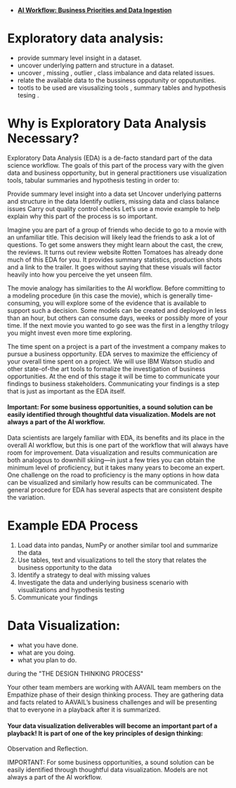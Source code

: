 


+ **[AI Workflow: Business Priorities and Data Ingestion](https://www.coursera.org/learn/ibm-ai-workflow-business-priorities-data-ingestion?specialization=ibm-ai-workflow)**

# Exploratory data analysis:

- provide summary level insight in a dataset.
- uncover underlying pattern and structure in a dataset. 
- uncover , missing , outlier ,  class imbalance and data related issues.
- relate the available data  to the bussiness opputunity or opputunities.
- tootls to be used are visusalizing tools , summary tables and hypothesis tesing .




# Why is Exploratory Data Analysis Necessary?
Exploratory Data Analysis (EDA) is a de-facto standard part of the data science workflow. The goals of this part of the process vary with the given data and business opportunity, but in general practitioners use visualization tools, tabular summaries and hypothesis testing in order to:

Provide summary level insight into a data set
Uncover underlying patterns and structure in the data
Identify outliers, missing data and class balance issues
Carry out quality control checks
Let’s use a movie example to help explain why this part of the process is so important.

Imagine you are part of a group of friends who decide to go to a movie with an unfamiliar title. This decision will likely lead the friends to ask a lot of questions. To get some answers they might learn about the cast, the crew, the reviews. It turns out review website Rotten Tomatoes has already done much of this EDA for you. It provides summary statistics, production shots and a link to the trailer. It goes without saying that these visuals will factor heavily into how you perceive the yet unseen film.

The movie analogy has similarities to the AI workflow. Before committing to a modeling procedure (in this case the movie), which is generally time-consuming, you will explore some of the evidence that is available to support such a decision. Some models can be created and deployed in less than an hour, but others can consume days, weeks or possibly more of your time. If the next movie you wanted to go see was the first in a lengthy trilogy you might invest even more time exploring.

The time spent on a project is a part of the investment a company makes to pursue a business opportunity. EDA serves to maximize the efficiency of your overall time spent on a project. We will use IBM Watson studio and other state-of-the art tools to formalize the investigation of business opportunities. At the end of this stage it will be time to communicate your findings to business stakeholders. Communicating your findings is a step that is just as important as the EDA itself.

#### Important:  For some business opportunities, a sound solution can be easily identified through thoughtful data visualization. Models are not always a part of the AI workflow.

Data scientists are largely familiar with EDA, its benefits and its place in the overall AI workflow, but this is one part of the workflow that will always have room for improvement. Data visualization and results communication are both analogous to downhill skiing—in just a few tries you can obtain the minimum level of proficiency, but it takes many years to become an expert. One challenge on the road to proficiency is the many options in how data can be visualized and similarly how results can be communicated. The general procedure for EDA has several aspects that are consistent despite the variation.  








# Example EDA Process
1. Load data into pandas, NumPy or another similar tool and summarize the data
2. Use tables, text and visualizations to tell the story that relates the business opportunity to the data
3. Identify a strategy to deal with missing values
4. Investigate the data and underlying business scenario with visualizations and hypothesis testing
5. Communicate your findings




# Data Visualization:

- what you have done. 
- what are you doing. 
- what you plan to do.  

during the  "THE DESIGN THINKING PROCESS"

Your other team members are working with AAVAIL team members on the Empathize phase of their design thinking process. They are gathering data and facts related to AAVAIL’s business challenges and will be presenting that to everyone in a playback after it is summarized.

#### Your data visualization deliverables will become an important part of a playback! It is part of one of the key principles of design thinking:
Observation and Reflection.

IMPORTANT:  For some business opportunities, a sound solution can be easily identified through thoughtful data visualization. Models are not always a part of the AI workflow.




